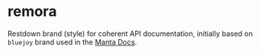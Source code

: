 # remora

Restdown brand (style) for coherent API documentation,
initially based on `bluejoy` brand used in the
[Manta Docs](http://apidocs.joyent.com/manta).


